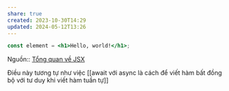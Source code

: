 ```yaml
---
share: true
created: 2023-10-30T14:29
updated: 2024-05-12T13:26
---
```

```jsx
const element = <h1>Hello, world!</h1>;
```
Nguồn:: [Tổng quan về JSX](https://viblo.asia/p/tong-quan-ve-jsx-Qbq5QqBL5D8)

Điều này tương tự như việc [[await với async là cách để viết hàm bất đồng bộ với tư duy khi viết hàm tuần tự]]